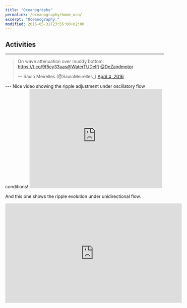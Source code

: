 ```yaml
---
title: "Oceanography"
permalink: /oceanography/home_ocn/
excerpt: "Oceanography."
modified: 2016-05-31T23:55:00+02:00
---
```


## Activities

---

<blockquote class="twitter-tweet" data-lang="en"><p lang="en" dir="ltr">On wave attenuation over muddy bottom: <a href="https://t.co/9f5cy33uas">https://t.co/9f5cy33uas</a><a href="https://twitter.com/WaterTUDelft">@WaterTUDelft</a> <a href="https://twitter.com/DeZandmotor">@DeZandmotor</a></p>&mdash; Saulo Meirelles (@SauloMeirelles_) <a href="https://twitter.com/SauloMeirelles_/status/717024113290821632">April 4, 2016</a></blockquote>
<script async src="//platform.twitter.com/widgets.js" charset="utf-8"></script>
---
Nice video showing the ripple adjustment under oscillatory flow conditions!


<iframe width="420" height="315" src="https://www.youtube.com/embed/zRGuMddjRGg" frameborder="0" allowfullscreen></iframe>


And this one shows the ripple evolution under unidirectional flow.


<iframe width="560" height="315" src="https://www.youtube.com/embed/rSzGOCo4JEk" frameborder="0" allowfullscreen></iframe>